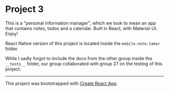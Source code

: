 # Project 3
This is a "personal information manager", which we took to mean
an app that contains notes, todos and a calendar. Built in React,
with Material-UI. Enjoy!

React Native version of this project is located inside the ```mobile-note-taker``` folder.

While I sadly forgot to include the docs from the other group inside the ```__tests__``` folder, our group collaborated with group 27 on the testing of this project.
___
This project was bootstrapped with [Create React App](https://github.com/facebookincubator/create-react-app).
